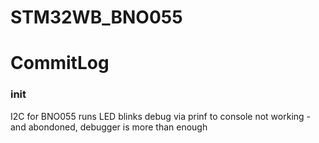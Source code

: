 # STM32WB_BNO055

# CommitLog

### init

I2C for BNO055 runs
LED blinks
debug via prinf to console not working - and abondoned, debugger is more than enough

